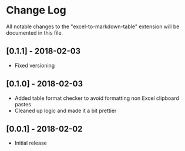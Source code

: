 # Change Log
All notable changes to the "excel-to-markdown-table" extension will be documented in this file.

## [0.1.1] - 2018-02-03
- Fixed versioning

## [0.1.0] - 2018-02-03
- Added table format checker to avoid formatting non Excel clipboard pastes
- Cleaned up logic and made it a bit prettier

## [0.0.1] - 2018-02-02
- Initial release